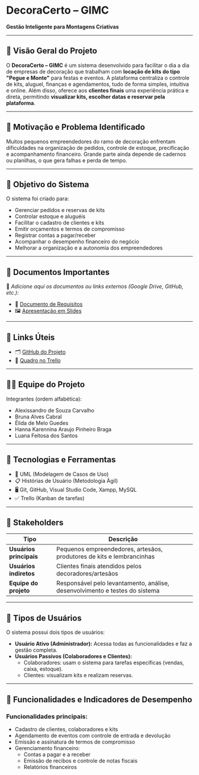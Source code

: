 # DecoraCerto – GIMC  
**Gestão Inteligente para Montagens Criativas**

---

## 📌 Visão Geral do Projeto

O **DecoraCerto – GIMC** é um sistema desenvolvido para facilitar o dia a dia de empresas de decoração que trabalham com **locação de kits do tipo "Pegue e Monte"** para festas e eventos. A plataforma centraliza o controle de kits, aluguel, finanças e agendamentos, tudo de forma simples, intuitiva e online. Além disso, oferece aos **clientes finais** uma experiência prática e direta, permitindo **visualizar kits, escolher datas e reservar pela plataforma**.

---

## 🚨 Motivação e Problema Identificado

Muitos pequenos empreendedores do ramo de decoração enfrentam dificuldades na organização de pedidos, controle de estoque, precificação e acompanhamento financeiro. Grande parte ainda depende de cadernos ou planilhas, o que gera falhas e perda de tempo.

---

## 🎯 Objetivo do Sistema

O sistema foi criado para:

- Gerenciar pedidos e reservas de kits
- Controlar estoque e aluguéis
- Facilitar o cadastro de clientes e kits
- Emitir orçamentos e termos de compromisso
- Registrar contas a pagar/receber
- Acompanhar o desempenho financeiro do negócio
- Melhorar a organização e a autonomia dos empreendedores

---

## 📁 Documentos Importantes

📎 *Adicione aqui os documentos ou links externos (Google Drive, GitHub, etc.):*

- 📄 [Documento de Requisitos](https://drive.google.com/file/d/1VUg9Uv0c6kc5WA7QbBxe4k9g0aHLUw6x/view?usp=drive_link)
- 🖼️ [Apresentação em Slides](https://drive.google.com/file/d/11bRIo86oyMN7iA7FR7irOyXW1pDOPTim/view?usp=drive_link)

---

## 🔗 Links Úteis

- 🗂️ [GitHub do Projeto](https://github.com/brunaalvescabral/DecoraCerto-Gestao_Inteligente_para_Montagens_Criativas.git)
- 📌 [Quadro no Trello](https://trello.com/invite/b/681fe46994c6170f6882711a/ATTId8efd6860cca851d0c686e57ee2db15071BB7BFB/projeto-engenharia-de-software)

---

## 👨‍💻 Equipe do Projeto

Integrantes (ordem alfabética):

- Alexissandro de Souza Carvalho
- Bruna Alves Cabral
- Élida de Melo Guedes
- Hanna Karennina Araujo Pinheiro Braga
- Luana Feitosa dos Santos  

---

## 💼 Tecnologias e Ferramentas

- 📌 UML (Modelagem de Casos de Uso)
- 📋 Histórias de Usuário (Metodologia Ágil)
- 🖥️ Git, GitHub, Visual Studio Code, Xampp, MySQL
- ✅ Trello (Kanban de tarefas)

---

## 👥 Stakeholders

| Tipo                  | Descrição                                                                 |
|-----------------------|---------------------------------------------------------------------------|
| **Usuários principais** | Pequenos empreendedores, artesãos, produtores de kits e lembrancinhas     |
| **Usuários indiretos**  | Clientes finais atendidos pelos decoradores/artesãos                      |
| **Equipe do projeto**   | Responsável pelo levantamento, análise, desenvolvimento e testes do sistema |

---

## 🧭 Tipos de Usuários

O sistema possui dois tipos de usuários:

- **Usuário Ativo (Administrador):** Acessa todas as funcionalidades e faz a gestão completa.
- **Usuários Passivos (Colaboradores e Clientes):** 
  - Colaboradores: usam o sistema para tarefas específicas (vendas, caixa, estoque).
  - Clientes: visualizam kits e realizam reservas.

---

## 🎯 Funcionalidades e Indicadores de Desempenho

### Funcionalidades principais:

- Cadastro de clientes, colaboradores e kits
- Agendamento de eventos com controle de entrada e devolução
- Emissão e assinatura de termos de compromisso
- Gerenciamento financeiro:
  - Contas a pagar e a receber
  - Emissão de recibos e controle de notas fiscais
  - Relatórios financeiros